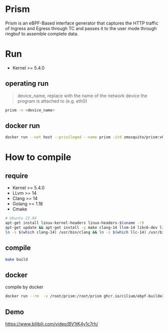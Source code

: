 # Prism

Prism is an eBPF-Based interface generator that captures the HTTP traffic of Ingress and Egress through TC and passes it to the user mode through ringbuf to assemble complete data.

# Run

- Kernel >= 5.4.0

## operating run

> device_name, replace with the name of the network device the program is attached to (e.g. eth0)

```bash
prism -n <device_name>
```

## docker run

```bash
docker run --net host --privileged --name prism -itd zmosquito/prism:v0.0.1 ./prism -n <device_name>
```

# How to compile

## require

- Kernel >= 5.4.0 
- LLvm >= 14
- Clang >= 14
- Golang >= 1.18
- Cmake

```bash
# Ubuntu 22.04
apt-get install linux-kernel-headers linux-headers-$(uname -r)
apt-get update && apt-get install -y make clang-14 llvm-14 libc6-dev libc6-dev-i386 libz-dev libelf-dev libbpf-dev iproute2 && apt-get clean
ln -s $(which clang-14) /usr/bin/clang && ln -s $(which llc-14) /usr/bin/llc
```

## compile

```bash
make build
```

## docker

compile by docker

```bash
docker run --rm  -v /root/prism:/root/prism ghcr.io/cilium/ebpf-builder:1694533004 bash -c "cd /root/prism && make build"
```

## Demo

https://www.bilibili.com/video/BV1tK4y1c7rh/